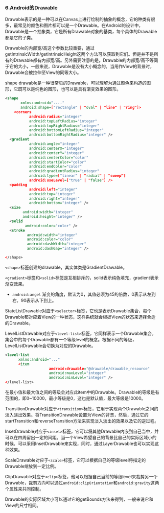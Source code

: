 ### 6.Android的Drawable

Drawable表示的是一种可以在Canvas上进行绘制的抽象的概念，它的种类有很多，最常见的颜色和图片都可以是一个Drawable。在Android的设计中，Drawable是一个抽象类，它是所有Drawable对象的基类，每个具体的Drawable都是它的子类。

Drawable的内部宽/高这个参数比较重要，通过getIntrinsicWidth/getIntrinsicHeight这两个方法可以获取到它们。但是并不是所有的Drawable都有内部宽/高。另外需要注意的是，Drawable的内部宽/高不等同于它的大小，一般来说，Drawable是没有大小概念的，当用作View的背景时，Drawable会被拉伸至View的同等大小。

shape drawable是一种很常见的Drawable，可以理解为通过颜色来构造的图形，它既可以是纯色的图形，也可以是具有渐变效果的图形。

```xml
<shape
       xmlns:android="...."
       android:shape=["rectangle" | "oval" | "line" | "ring"]>
	<corners
           android:radius="integer"
           android:topLeftRadius="integer"
           android:topRightRadius="integer"
           android:bottomLeftRadius="integer"
           android:bottomRightRadius="integer" />
  <gradient
           android:angle="integer"
           android:centerX="integer"
           android:centerY="integer"
           android:centerColor="color"
           android:startColor="color"
           android:endColor="color"
           android:gradientRadius="integer"
           android:type=["linear" | "radial" | "sweep"]
           android:useLevel=["true" | "false"] />
  <padding
           android:left="integer"
           android:top="integer"
           android:right="integer"
           android:bottom="integer" />
  <size
        android:width="integer"
        android:height="integer" />
  <solid
         android:color="color" />
  <stroke
          android:width="integer"
          android:color="color"
          android:dashWidth="integer"
          android:dashGap="integer" />

</shape>
```

``<shape>``标签创建的drawable，其实体类是GradientDrawable。

``<gradient>``标签和``<solid>``标签是互相排斥的，solid表示纯色填充，gradient表示渐变效果。

+ ``android:angel`` 渐变的角度，默认为0，其值必须为45的倍数，0表示从左到右，90表示从下到上。

StateListDrawable对应于``<selector>``标签，它也是表示Drawable集合，每个Drawable都对应着View的一种状态，这样系统就会根据View的状态来选择合适的Drawable。

LevelListDrawable对应于``<level-list>``标签，它同样表示一个Drawable集合，集合中的每个Drawable都有一个等级level的概念。根据不同的等级，LevelListDrawable会切换为对应的Drawable。

```xml
<level-list
      xmlns:android="..."
      <item
					android:drawable="@drawable/drawable_resource"
					android:maxLevel="integer"
					android:minLevel="integer" />
</level-list>
```

在最小值和最大值之间的等级会对应此item中的Drawable。Drawable的等级是有范围的，即0~10000，最小等级是0，这也是默认值，最大等级是10000。

TransitionDrawable对应于``<transition>``标签，它用于实现两个Drawable之间的淡入淡出效果。将TransitionDrawable设置为View的背景，然后，通过它的startTransition和reverseTransition方法来实现淡入淡出的效果以及它的逆过程。

InsetDrawable对应于``<inset>``标签，它可以将其他Drawable内嵌到自己当中，并可以在四周留出一定的间距。当一个View希望自己的背景比自己的实际区域小的时候，可以采用InsetDrawable来实现，同时，通过LayerDrawable也可以实现这种效果。

ScaleDrawable对应于``<scale>``标签，它可以根据自己的等级level将指定的Drawable缩放到一定比例。

ClipDrawable对应于``<clip>``标签，他可以根据自己当前的等级level来裁剪另一个Drawable，裁剪方向可以通过``android:clipOrientation``和``android:gravity``这两个属性来共同控制。

Drawable的实际区域大小可以通过它的getBounds方法来得到，一般来说它和View的尺寸相同。